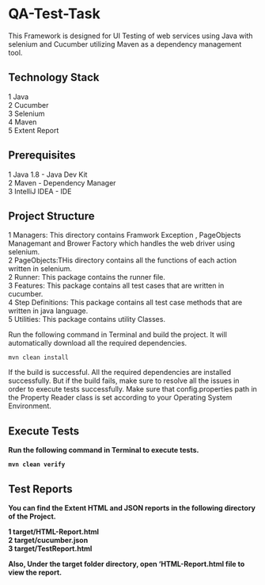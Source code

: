 <h1>QA-Test-Task</h1>
This Framework is designed for UI Testing of web services using Java with selenium and Cucumber utilizing Maven as a dependency management tool.

<h2><b>Technology Stack</h2></b>
1 Java<br>
2 Cucumber<br>
3 Selenium<br>
4 Maven<br>
5 Extent Report<br>

<h2><b>Prerequisites</h2></b>
1 Java 1.8 - Java Dev Kit<br>
2 Maven - Dependency Manager<br>
3 IntelliJ IDEA - IDE<br>

<h2><b>Project Structure</h2></b>
1 Managers: This directory contains Framwork Exception , PageObjects Managemant and Brower Factory which handles the web driver using selenium.<br>
2 PageObjects:THis directory contains all the functions of each action written in selenium.<br>
2 Runner: This package contains the runner file.<br>
3 Features: This package contains all test cases that are written in cucumber.<br>
4 Step Definitions: This package contains all test case methods that are written in java language.<br>
5 Utilities: This package contains utility Classes.<br>

Run the following command in Terminal and build the project. It will automatically download all the required dependencies.<br>

```
mvn clean install
```
If the build is successful. All the required dependencies are installed successfully. But if the build fails, make sure to resolve all the issues in order to execute tests successfully. Make sure that config.properties path in the Property Reader class is set according to your Operating System Environment.<b>

<h2>Execute Tests</h2>

Run the following command in Terminal to execute tests.<br>

```
mvn clean verify
```

<h2><b>Test Reports</h2></b>

You can find the Extent HTML and JSON reports in the following directory of the Project.<br>

1 target/HTML-Report.html<br>
2 target/cucumber.json<br>
3 target/TestReport.html<br>

Also, Under the target folder directory, open ‘HTML-Report.html file to view the report.<br>

